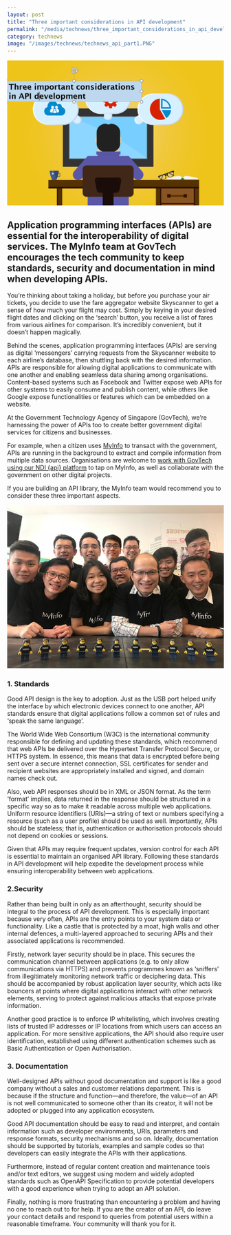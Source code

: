 ```yaml
---
layout: post
title: "Three important considerations in API development"
permalink: "/media/technews/three_important_considerations_in_api_development"
category: technews
image: "/images/technews/technews_api_part1.PNG"
---
```


![Three important considerations in API development](/images/technews/technews_api_part1.PNG)

Application programming interfaces (APIs) are essential for the interoperability of digital services. The MyInfo team at GovTech encourages the tech community to keep standards, security and documentation in mind when developing APIs.
---
You’re thinking about taking a holiday, but before you purchase your air tickets, you decide to use the fare aggregator website Skyscanner to get a sense of how much your flight may cost. Simply by keying in your desired flight dates and clicking on the ‘search’ button, you receive a list of fares from various airlines for comparison. It’s incredibly convenient, but it doesn’t happen magically.

Behind the scenes, application programming interfaces (APIs) are serving as digital ‘messengers’ carrying requests from the Skyscanner website to each airline’s database, then shuttling back with the desired information. APIs are responsible for allowing digital applications to communicate with one another and enabling seamless data sharing among organisations. Content-based systems such as Facebook and Twitter expose web APIs for other systems to easily consume and publish content, while others like Google expose functionalities or features which can be embedded on a website.

At the Government Technology Agency of Singapore (GovTech), we’re harnessing the power of APIs too to create better government digital services for citizens and businesses. 

For example, when a citizen uses [MyInfo](https://www.singpass.gov.sg/myinfo/common/aboutus) to transact with the government, APIs are running in the background to extract and compile information from multiple data sources. Organisations are welcome to [work with GovTech using our NDI {api} platform](https://www.ndi-api.gov.sg/library/trusted-data/myinfo/introduction) to tap on MyInfo, as well as collaborate with the government on other digital projects.

If you are building an API library, the MyInfo team would recommend you to consider these three important aspects.

![the MyInfo Team at GovTech](/images/technews/technews_api_part2.png)

### **1. Standards**

Good API design is the key to adoption. Just as the USB port helped unify the interface by which electronic devices connect to one another, API standards ensure that digital applications follow a common set of rules and ‘speak the same language’.

The World Wide Web Consortium (W3C) is the international community responsible for defining and updating these standards, which recommend that web APIs be delivered over the Hypertext Transfer Protocol Secure, or HTTPS system. In essence, this means that data is encrypted before being sent over a secure internet connection, SSL certificates for sender and recipient websites are appropriately installed and signed, and domain names check out. 

Also, web API responses should be in XML or JSON format. As the term ‘format’ implies, data returned in the response should be structured in a specific way so as to make it readable across multiple web applications. Uniform resource identifiers (URIs)—a string of text or numbers specifying a resource (such as a user profile) should be used as well. Importantly, APIs should be stateless; that is, authentication or authorisation protocols should not depend on cookies or sessions. 

Given that APIs may require frequent updates, version control for each API is essential to maintain an organised API library. Following these standards in API development will help expedite the development process while ensuring interoperability between web applications.

### **2.Security**

Rather than being built in only as an afterthought, security should be integral to the process of API development. This is especially important because very often, APIs are the entry points to your system data or functionality. Like a castle that is protected by a moat, high walls and other internal defences, a multi-layered approached to securing APIs and their associated applications is recommended. 

Firstly, network layer security should be in place. This secures the communication channel between applications (e.g. to only allow communications via HTTPS) and prevents programmes known as ‘sniffers’ from illegitimately monitoring network traffic or deciphering data. This should be accompanied by robust application layer security, which acts like bouncers at points where digital applications interact with other network elements, serving to protect against malicious attacks that expose private information.

Another good practice is to enforce IP whitelisting, which involves creating lists of trusted IP addresses or IP locations from which users can access an application. For more sensitive applications, the API should also require user identification, established using different authentication schemes such as Basic Authentication or Open Authorisation.

### **3. Documentation**

Well-designed APIs without good documentation and support is like a good company without a sales and customer relations department. This is because if the structure and function—and therefore, the value—of an API is not well communicated to someone other than its creator, it will not be adopted or plugged into any application ecosystem. 

Good API documentation should be easy to read and interpret, and contain information such as developer environments, URIs, parameters and response formats, security mechanisms and so on. Ideally, documentation should be supported by tutorials, examples and sample codes so that developers can easily integrate the APIs with their applications.

Furthermore, instead of regular content creation and maintenance tools and/or text editors, we suggest using modern and widely adopted standards such as OpenAPI Specification to provide potential developers with a good experience when trying to adopt an API solution.

Finally, nothing is more frustrating than encountering a problem and having no one to reach out to for help. If you are the creator of an API, do leave your contact details and respond to queries from potential users within a reasonable timeframe. Your community will thank you for it. 
